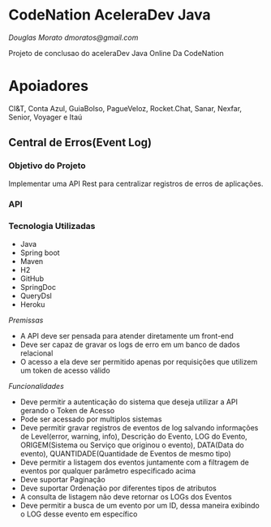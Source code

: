 # CodeNation AceleraDev Java

_Douglas Morato_
_dmoratos@gmail.com_

Projeto de conclusao do aceleraDev Java Online Da CodeNation

# Apoiadores

CI&T, Conta Azul, GuiaBolso, PagueVeloz, Rocket.Chat, Sanar, Nexfar, Senior, Voyager e Itaú

## Central de Erros(Event Log)

### Objetivo do Projeto

Implementar uma API Rest para centralizar registros de erros de aplicações.

### API

### Tecnologia Utilizadas

- Java
- Spring boot
- Maven
- H2
- GitHub
- SpringDoc
- QueryDsl
- Heroku

_Premissas_&nbsp;

- A API deve ser pensada para atender diretamente um front-end
- Deve ser capaz de gravar os logs de erro em um banco de dados relacional
- O acesso a ela deve ser permitido apenas por requisições que utilizem um token de acesso válido &nbsp;

_Funcionalidades_&nbsp;

- Deve permitir a autenticação do sistema que deseja utilizar a API gerando o Token de Acesso
- Pode ser acessado por multiplos sistemas
- Deve permitir gravar registros de eventos de log salvando informações de Level(error, warning, info), Descrição do Evento, LOG do Evento, ORIGEM(Sistema ou Serviço que originou o evento), DATA(Data do evento), QUANTIDADE(Quantidade de Eventos de mesmo tipo)
- Deve permitir a listagem dos eventos juntamente com a filtragem de eventos por qualquer parâmetro especificado acima
- Deve suportar Paginação
- Deve suportar Ordenação por diferentes tipos de atributos
- A consulta de listagem não deve retornar os LOGs dos Eventos
- Deve permitir a busca de um evento por um ID, dessa maneira exibindo o LOG desse evento em específico
